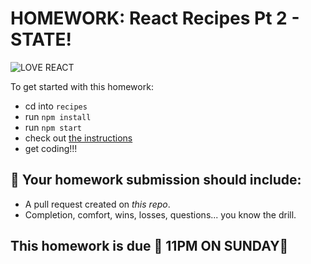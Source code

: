 # HOMEWORK: React Recipes Pt 2 - STATE!

![LOVE REACT](./assets/love-react.jpg)

To get started with this homework:

- cd into `recipes`
- run `npm install`
- run `npm start`
- check out [the instructions](./recipes)
- get coding!!!

## 🚀 Your homework submission should include:

- A pull request created on _this repo_.
- Completion, comfort, wins, losses, questions... you know the drill.

## This homework is due 🚨 11PM ON SUNDAY🚨
